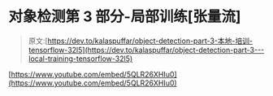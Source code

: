 # 对象检测第 3 部分-局部训练[张量流]

> 原文:[https://dev.to/kalaspuffar/object-detection-part-3-本地-培训-tensorflow-32l5](https://dev.to/kalaspuffar/object-detection-part-3---local-training-tensorflow-32l5)

[https://www.youtube.com/embed/5QLR26XHIu0](https://www.youtube.com/embed/5QLR26XHIu0)